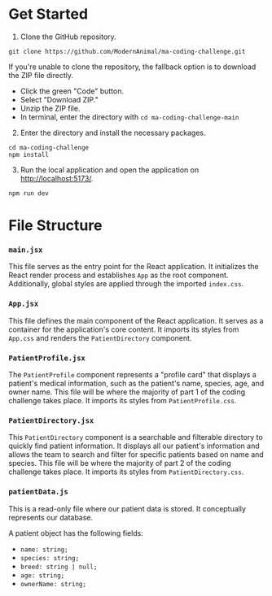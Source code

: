 # Get Started
1. Clone the GitHub repository.
```
git clone https://github.com/ModernAnimal/ma-coding-challenge.git
```
If you're unable to clone the repository, the fallback option is to download the ZIP file directly.
- Click the green "Code" button.
- Select "Download ZIP."
- Unzip the ZIP file.
- In terminal, enter the directory with `cd ma-coding-challenge-main`

2. Enter the directory and install the necessary packages.
```
cd ma-coding-challenge
npm install
```
3. Run the local application and open the application on [http://localhost:5173/](http://localhost:5173/).
```
npm run dev
```

# File Structure
### `main.jsx`
This file serves as the entry point for the React application. It initializes the React render process and establishes `App` as the root component. Additionally, global styles are applied through the imported `index.css`.

### `App.jsx`
This file defines the main component of the React application. It serves as a container for the application's core content. It imports its styles from `App.css` and renders the `PatientDirectory` component.

### `PatientProfile.jsx`
The `PatientProfile` component represents a "profile card" that displays a patient's medical information, such as the patient's name, species, age, and owner name. This file will be where the majority of part 1 of the coding challenge takes place. It imports its styles from `PatientProfile.css`.

### `PatientDirectory.jsx`
This `PatientDirectory` component is a searchable and filterable directory to quickly find patient information. It displays all our patient's information and allows the team to search and filter for specific patients based on name and species. This file will be where the majority of part 2 of the coding challenge takes place. It imports its styles from `PatientDirectory.css`.

### `patientData.js`
This is a read-only file where our patient data is stored. It conceptually represents our database.

A patient object has the following fields:
- `name: string;`
- `species: string;`
- `breed: string | null;`
- `age: string;`
- `ownerName: string;`